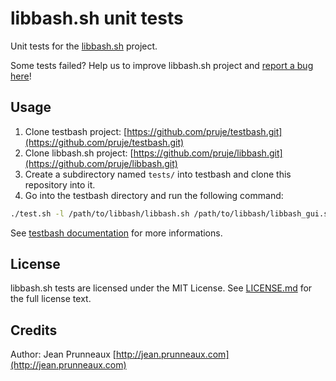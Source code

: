 # libbash.sh unit tests

Unit tests for the [libbash.sh](https://github.com/pruje/libbash.sh) project.

Some tests failed? Help us to improve libbash.sh project and [report a bug here](https://github.com/pruje/libbash.sh/issues/new)!

## Usage
1. Clone testbash project: [https://github.com/pruje/testbash.git](https://github.com/pruje/testbash.git)
2. Clone libbash.sh project: [https://github.com/pruje/libbash.git](https://github.com/pruje/libbash.git)
3. Create a subdirectory named `tests/` into testbash and clone this repository into it.
4. Go into the testbash directory and run the following command:
```bash
./test.sh -l /path/to/libbash/libbash.sh /path/to/libbash/libbash_gui.sh
```

See [testbash documentation](https://github.com/pruje/testbash) for more informations.

## License
libbash.sh tests are licensed under the MIT License. See [LICENSE.md](LICENSE.md) for the full license text.

## Credits
Author: Jean Prunneaux [http://jean.prunneaux.com](http://jean.prunneaux.com)
